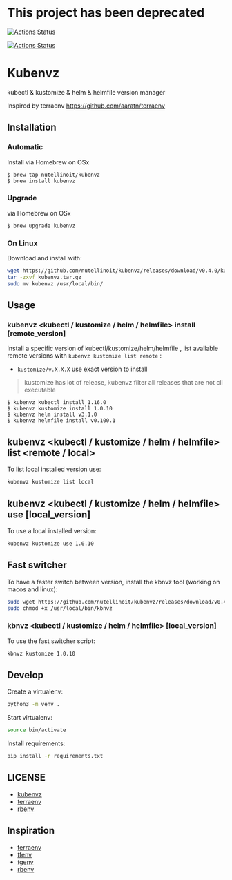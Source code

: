 # This project has been deprecated

[![Actions Status](https://github.com/nutellinoit/kubenvz/workflows/Test/badge.svg)](https://github.com/nutellinoit/kubenvz/actions)

[![Actions Status](https://github.com/nutellinoit/kubenvz/workflows/Build%20&%20Release/badge.svg)](https://github.com/nutellinoit/kubenvz/actions)

# Kubenvz

kubectl & kustomize & helm & helmfile version manager

Inspired by terraenv https://github.com/aaratn/terraenv

## Installation

### Automatic

Install via Homebrew on OSx

```console
$ brew tap nutellinoit/kubenvz
$ brew install kubenvz
```
### Upgrade

via Homebrew on OSx

```console
$ brew upgrade kubenvz
```

### On Linux

Download and install with:

```bash
wget https://github.com/nutellinoit/kubenvz/releases/download/v0.4.0/kubenvz_linux_x64_v0.4.0.tar.gz -O kubenvz.tar.gz
tar -zxvf kubenvz.tar.gz
sudo mv kubenvz /usr/local/bin/
```


## Usage

### kubenvz <kubectl / kustomize / helm / helmfile> install [remote_version]

Install a specific version of kubectl/kustomize/helm/helmfile , list available remote versions with `kubenvz kustomize list remote`  :

- `kustomize/v.X.X.X` use exact version to install

> kustomize has lot of release, kubenvz filter all releases that are not cli executable


```console
$ kubenvz kubectl install 1.16.0
$ kubenvz kustomize install 1.0.10
$ kubenvz helm install v3.1.0
$ kubenvz helmfile install v0.100.1
```

## kubenvz <kubectl / kustomize / helm / helmfile> list <remote / local>

To list local installed version use:

```bash
kubenvz kustomize list local
```

## kubenvz <kubectl / kustomize / helm / helmfile> use [local_version]

To use a local installed version:

```bash
kubenvz kustomize use 1.0.10
```

## Fast switcher

To have a faster switch between version, install the kbnvz tool (working on macos and linux):

```bash
sudo wget https://github.com/nutellinoit/kubenvz/releases/download/v0.4.0/kbnvz_v0.4.0 -O /usr/local/bin/kbnvz
sudo chmod +x /usr/local/bin/kbnvz
```

### kbnvz <kubectl / kustomize / helm / helmfile> [local_version]

To use the fast switcher script:

```bash
kbnvz kustomize 1.0.10
```

## Develop

Create a virtualenv:

```bash
python3 -m venv .
```

Start virtualenv:

```bash
source bin/activate
```

Install requirements:

```bash
pip install -r requirements.txt
```


## LICENSE

- [kubenvz](https://github.com/nutellinoit/kubenvz/blob/master/LICENSE)
- [terraenv](https://github.com/aaratn/terraenv/blob/master/LICENSE)
- [rbenv](https://github.com/rbenv/rbenv/blob/master/LICENSE)

## Inspiration

- [terraenv](https://github.com/aaratn/terraenv/blob/master/LICENSE)
- [tfenv](https://github.com/tfutils/tfenv)
- [tgenv](https://github.com/cunymatthieu/tgenv)
- [rbenv](https://github.com/rbenv/rbenv)
